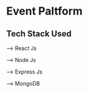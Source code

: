 <h1>Event Paltform</h1>

<h2>Tech Stack Used</h2>

<p>--> React Js</p>
<p>--> Node Js</p>
<p>--> Express Js</p>
<p>--> MongoDB</p>
